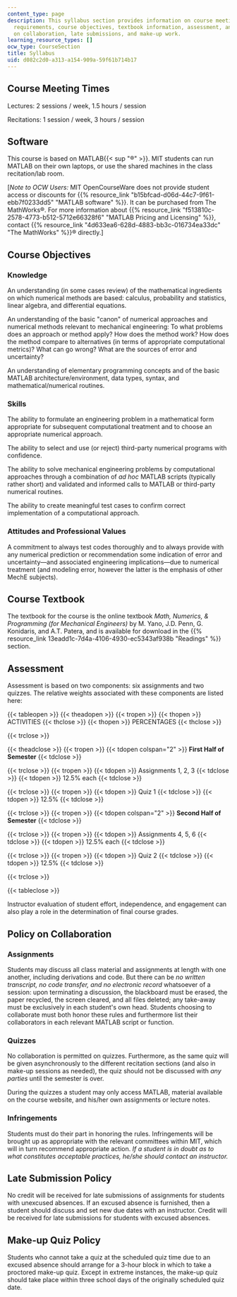 ```yaml
---
content_type: page
description: This syllabus section provides information on course meeting times, software
  requirements, course objectives, textbook information, assessment, and class policies
  on collaboration, late submissions, and make-up work.
learning_resource_types: []
ocw_type: CourseSection
title: Syllabus
uid: d082c2d0-a313-a154-909a-59f61b714b17
---
```


Course Meeting Times
--------------------

Lectures: 2 sessions / week, 1.5 hours / session

Recitations: 1 session / week, 3 hours / session

Software
--------

This course is based on MATLAB{{< sup "®" >}}. MIT students can run MATLAB on their own laptops, or use the shared machines in the class recitation/lab room.

\[_Note to OCW Users:_ MIT OpenCourseWare does not provide student access or discounts for {{% resource_link "b15bfcad-d06d-44c7-9f61-ebb7f0233dd5" "MATLAB software" %}}. It can be purchased from The MathWorks®. For more information about {{% resource_link "f513810c-2578-4773-b512-5712e66328f6" "MATLAB Pricing and Licensing" %}}, contact {{% resource_link "4d633ea6-628d-4883-bb3c-016734ea33dc" "The MathWorks" %}}® directly.\]

Course Objectives
-----------------

### Knowledge

An understanding (in some cases review) of the mathematical ingredients on which numerical methods are based: calculus, probability and statistics, linear algebra, and differential equations.

An understanding of the basic "canon" of numerical approaches and numerical methods relevant to mechanical engineering: To what problems does an approach or method apply? How does the method work? How does the method compare to alternatives (in terms of appropriate computational metrics)? What can go wrong? What are the sources of error and uncertainty?

An understanding of elementary programming concepts and of the basic MATLAB architecture/environment, data types, syntax, and mathematical/numerical routines.

### Skills

The ability to formulate an engineering problem in a mathematical form appropriate for subsequent computational treatment and to choose an appropriate numerical approach.

The ability to select and use (or reject) third-party numerical programs with confidence.

The ability to solve mechanical engineering problems by computational approaches through a combination of _ad hoc_ MATLAB scripts (typically rather short) and validated and informed calls to MATLAB or third-party numerical routines.

The ability to create meaningful test cases to confirm correct implementation of a computational approach.

### Attitudes and Professional Values

A commitment to always test codes thoroughly and to always provide with any numerical prediction or recommendation some indication of error and uncertainty—and associated engineering implications—due to numerical treatment (and modeling error, however the latter is the emphasis of other MechE subjects).

Course Textbook
---------------

The textbook for the course is the online textbook _Math, Numerics, & Programming (for Mechanical Engineers)_ by M. Yano, J.D. Penn, G. Konidaris, and A.T. Patera, and is available for download in the {{% resource_link 13eadd1c-7d4a-4106-4930-ec5343af938b "Readings" %}} section.

Assessment
----------

Assessment is based on two components: six assignments and two quizzes. The relative weights associated with these components are listed here:

{{< tableopen >}}
{{< theadopen >}}
{{< tropen >}}
{{< thopen >}}
ACTIVITIES
{{< thclose >}}
{{< thopen >}}
PERCENTAGES
{{< thclose >}}

{{< trclose >}}

{{< theadclose >}}
{{< tropen >}}
{{< tdopen colspan="2" >}}
**First Half of Semester**
{{< tdclose >}}

{{< trclose >}}
{{< tropen >}}
{{< tdopen >}}
Assignments 1, 2, 3
{{< tdclose >}}
{{< tdopen >}}
12.5% each
{{< tdclose >}}

{{< trclose >}}
{{< tropen >}}
{{< tdopen >}}
Quiz 1
{{< tdclose >}}
{{< tdopen >}}
12.5%
{{< tdclose >}}

{{< trclose >}}
{{< tropen >}}
{{< tdopen colspan="2" >}}
**Second Half of Semester**
{{< tdclose >}}

{{< trclose >}}
{{< tropen >}}
{{< tdopen >}}
Assignments 4, 5, 6
{{< tdclose >}}
{{< tdopen >}}
12.5% each
{{< tdclose >}}

{{< trclose >}}
{{< tropen >}}
{{< tdopen >}}
Quiz 2
{{< tdclose >}}
{{< tdopen >}}
12.5%
{{< tdclose >}}

{{< trclose >}}

{{< tableclose >}}

Instructor evaluation of student effort, independence, and engagement can also play a role in the determination of final course grades.

Policy on Collaboration
-----------------------

### Assignments

Students may discuss all class material and assignments at length with one another, including derivations and code. But there can be _no written transcript, no code transfer, and no electronic record_ whatsoever of a session: upon terminating a discussion, the blackboard must be erased, the paper recycled, the screen cleared, and all files deleted; any take-away must be exclusively in each student's own head. Students choosing to collaborate must both honor these rules and furthermore list their collaborators in each relevant MATLAB script or function.

### Quizzes

No collaboration is permitted on quizzes. Furthermore, as the same quiz will be given asynchronously to the different recitation sections (and also in make-up sessions as needed), the quiz should not be discussed with _any parties_ until the semester is over.

During the quizzes a student may only access MATLAB, material available on the course website, and his/her own assignments or lecture notes.

### Infringements

Students must do their part in honoring the rules. Infringements will be brought up as appropriate with the relevant committees within MIT, which will in turn recommend appropriate action. _If a student is in doubt as to what constitutes acceptable practices, he/she should contact an instructor._

Late Submission Policy
----------------------

No credit will be received for late submissions of assignments for students with unexcused absences. If an excused absence is furnished, then a student should discuss and set new due dates with an instructor. Credit will be received for late submissions for students with excused absences.

Make-up Quiz Policy
-------------------

Students who cannot take a quiz at the scheduled quiz time due to an excused absence should arrange for a 3-hour block in which to take a proctored make-up quiz. Except in extreme instances, the make-up quiz should take place within three school days of the originally scheduled quiz date.